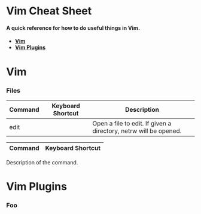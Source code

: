 # Vim Cheat Sheet
#### A quick reference for how to do useful things in Vim.

* **[Vim](#vim)**
* **[Vim Plugins](#vim-plugins)**

# Vim
### Files

| Command            | Keyboard Shortcut      | Description          |
|--------------------|------------------------|----------------------|
| edit               |                        | Open a file to edit. If given a directory, netrw will be opened. |

| Command | Keyboard Shortcut |
|---------|-------------------|
Description of the command.

# Vim Plugins
### Foo
